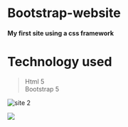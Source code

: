 # Bootstrap-website
#### My first site using a css framework
# Technology used

> Html 5 <br>
> Bootstrap 5 <br>

![site 2](https://user-images.githubusercontent.com/86839789/149977443-21a34427-9dfe-4ccf-8261-8af9944157c3.png)

<img src="https://user-images.githubusercontent.com/86839789/149977086-f4c6ba4c-c95e-4e0d-863f-ed53fad7866f.png">


